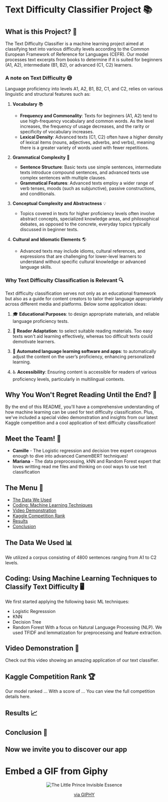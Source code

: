 # Text Difficulty Classifier Project :books:

## What is this Project? 🤔
The Text Difficulty Classifier is a machine learning project aimed at classifying text into various difficulty levels according to the Common European Framework of Reference for Languages (CEFR). 
Our model processes text excerpts from books to determine if it is suited for beginners (A1, A2), intermediate (B1, B2), or advanced (C1, C2) learners.
### A note on Text Difficulty :sweat_smile:
Language proficiency into levels A1, A2, B1, B2, C1, and C2, relies on various linguistic and structural features such as:
1. **Vocabulary** :books:
   - **Frequency and Commonality**: Texts for beginners (A1, A2) tend to use high-frequency vocabulary and common words. As the level increases, the frequency of usage decreases, and the rarity or specificity of vocabulary increases.
   - **Lexical Density**: Advanced texts (C1, C2) often have a higher density of lexical items (nouns, adjectives, adverbs, and verbs), meaning there is a greater variety of words used with fewer repetitions.

2. **Grammatical Complexity** :memo:
   - **Sentence Structure**: Basic texts use simple sentences, intermediate texts introduce compound sentences, and advanced texts use complex sentences with multiple clauses.
   - **Grammatical Features**: Advanced texts employ a wider range of verb tenses, moods (such as subjunctive), passive constructions, and conditionals.
   
3. **Conceptual Complexity and Abstractness** :bulb:
   - Topics covered in texts for higher proficiency levels often involve abstract concepts, specialized knowledge areas, and philosophical debates, as opposed to the concrete, everyday topics typically discussed in beginner texts.

4. **Cultural and Idiomatic Elements** :earth_americas:
   - Advanced texts may include idioms, cultural references, and expressions that are challenging for lower-level learners to understand without specific cultural knowledge or advanced language skills.

### Why Text Difficulty Classification is Relevant :mag:
Text difficulty classification serves not only as an educational framework but also as a guide for content creators to tailor their language appropriately across different media and platforms. Below some application ideas:

1. :mortar_board: **Educational Purposes**: to design appropriate materials, and reliable language proficiency tests.

2. :open_book: **Reader Adaptation**: to select suitable reading materials. Too easy texts won't aid learning effectively, whereas too difficult texts could demotivate learners.

4. :robot: **Automated language learning software and apps**: to automatically adjust the content on the user’s proficiency, enhancing personalized learning. 

5. :wheelchair: **Accessibility**: Ensuring content is accessible for readers of various proficiency levels, particularly in multilingual contexts.

## Why You Won't Regret Reading Until the End? 🌟
By the end of this README, you'll have a comprehensive understanding of how machine learning can be used for text difficulty classification. 
Plus, we've included a special video demonstration and insights from our latest Kaggle competition and a cool application of text difficulty classification!

## Meet the Team! 👥
- **Camille** - The Logistic regression and decision tree expert corageous enough to dive into advanced CamemBERT techniques!
- **Mariana** - The data preprocessing, kNN and Random Forest expert that loves writting read me files and thinking on cool ways to use text classification 

## The Menu 📖
- [The Data We Used](#the-data-we-used)
- [Coding: Machine Learning Techniques](#coding-using-machine-learning-techniques)
- [Video Demonstration](#video-demonstration)
- [Kaggle Competition Rank](#kaggle-competition-rank)
- [Results](#results)
- [Conclusion](#conclusion)

## The Data We Used 📊
We utilized a corpus consisting of 4800 sentences ranging from A1 to C2 levels.

## Coding: Using Machine Learning Techniques to Classify Text Difficulty 🖥️
We first started applying the following basic ML techniques:
- Logistic Regresssion
- KNN
- Decision Tree
- Random Forest
With a focus on Natural Language Processing (NLP). We used TFIDF and lemmatization for preprocessing and feature extraction.


## Video Demonstration 🎥
Check out this video showing an amazing application of our text classifier. 

## Kaggle Competition Rank 🏆
Our model ranked ...
With a score of ...
You can view the full competition details here.

## Results 📈

## Conclusion 🎉

## Now we invite you to discover our app
# Embed a GIF from Giphy

<div style="text-align: center;">
    <img src="https://media.giphy.com/media/SIaHSy7gMCCYru0bbu/giphy.gif" alt="The Little Prince Invisible Essence">
    <p><a href="https://giphy.com/gifs/orchfilms-orchard-films-the-little-prince-invisible-essence-SIaHSy7gMCCYru0bbu">via GIPHY</a></p>
</div>

